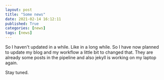 ```yaml
---
layout: post
title: "Some news"
date: 2021-02-14 16:12:11
published: True
categories: [news]
tags: [news]
---
```


So I haven't updated in a while. Like in a long while. So I have now planned to update my blog and my workflow a little bit to changed that. They are already some posts in the pipeline and also jekyll is working on my laptop again.

Stay tuned.
